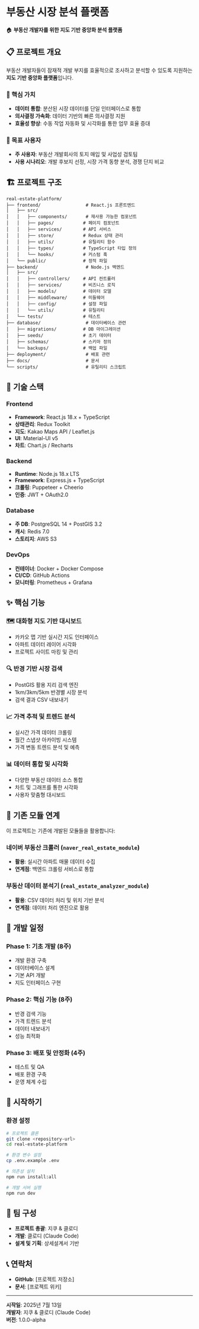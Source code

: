 # 부동산 시장 분석 플랫폼

🏠 **부동산 개발자를 위한 지도 기반 중앙화 분석 플랫폼**

## 📋 프로젝트 개요

부동산 개발자들이 잠재적 개발 부지를 효율적으로 조사하고 분석할 수 있도록 지원하는 **지도 기반 중앙화 플랫폼**입니다.

### 🎯 핵심 가치
- **데이터 통합**: 분산된 시장 데이터를 단일 인터페이스로 통합
- **의사결정 가속화**: 데이터 기반의 빠른 의사결정 지원  
- **효율성 향상**: 수동 작업 자동화 및 시각화를 통한 업무 효율 증대

### 👥 목표 사용자
- **주 사용자**: 부동산 개발회사의 토지 매입 및 사업성 검토팀
- **사용 시나리오**: 개발 후보지 선정, 시장 가격 동향 분석, 경쟁 단지 비교

## 🏗️ 프로젝트 구조

```
real-estate-platform/
├── frontend/                 # React.js 프론트엔드
│   ├── src/
│   │   ├── components/       # 재사용 가능한 컴포넌트
│   │   ├── pages/           # 페이지 컴포넌트
│   │   ├── services/        # API 서비스
│   │   ├── store/           # Redux 상태 관리
│   │   ├── utils/           # 유틸리티 함수
│   │   ├── types/           # TypeScript 타입 정의
│   │   └── hooks/           # 커스텀 훅
│   └── public/              # 정적 파일
├── backend/                  # Node.js 백엔드
│   ├── src/
│   │   ├── controllers/     # API 컨트롤러
│   │   ├── services/        # 비즈니스 로직
│   │   ├── models/          # 데이터 모델
│   │   ├── middleware/      # 미들웨어
│   │   ├── config/          # 설정 파일
│   │   └── utils/           # 유틸리티
│   └── tests/               # 테스트
├── database/                 # 데이터베이스 관련
│   ├── migrations/          # DB 마이그레이션
│   ├── seeds/               # 초기 데이터
│   ├── schemas/             # 스키마 정의
│   └── backups/             # 백업 파일
├── deployment/               # 배포 관련
├── docs/                     # 문서
└── scripts/                  # 유틸리티 스크립트
```

## 🚀 기술 스택

### Frontend
- **Framework**: React.js 18.x + TypeScript
- **상태관리**: Redux Toolkit
- **지도**: Kakao Maps API / Leaflet.js
- **UI**: Material-UI v5
- **차트**: Chart.js / Recharts

### Backend  
- **Runtime**: Node.js 18.x LTS
- **Framework**: Express.js + TypeScript
- **크롤링**: Puppeteer + Cheerio
- **인증**: JWT + OAuth2.0

### Database
- **주 DB**: PostgreSQL 14 + PostGIS 3.2
- **캐시**: Redis 7.0
- **스토리지**: AWS S3

### DevOps
- **컨테이너**: Docker + Docker Compose
- **CI/CD**: GitHub Actions
- **모니터링**: Prometheus + Grafana

## ✨ 핵심 기능

### 🗺️ 대화형 지도 기반 대시보드
- 카카오 맵 기반 실시간 지도 인터페이스
- 아파트 데이터 레이어 시각화
- 프로젝트 사이트 마킹 및 관리

### 🔍 반경 기반 시장 검색
- PostGIS 활용 지리 검색 엔진
- 1km/3km/5km 반경별 시장 분석
- 검색 결과 CSV 내보내기

### 📈 가격 추적 및 트렌드 분석
- 실시간 가격 데이터 크롤링
- 월간 스냅샷 아카이빙 시스템
- 가격 변동 트렌드 분석 및 예측

### 📊 데이터 통합 및 시각화
- 다양한 부동산 데이터 소스 통합
- 차트 및 그래프를 통한 시각화
- 사용자 맞춤형 대시보드

## 🔗 기존 모듈 연계

이 프로젝트는 기존에 개발된 모듈들을 활용합니다:

### 네이버 부동산 크롤러 (`naver_real_estate_module`)
- **활용**: 실시간 아파트 매물 데이터 수집
- **연계점**: 백엔드 크롤링 서비스로 통합

### 부동산 데이터 분석기 (`real_estate_analyzer_module`)  
- **활용**: CSV 데이터 처리 및 위치 기반 분석
- **연계점**: 데이터 처리 엔진으로 활용

## 📅 개발 일정

### Phase 1: 기초 개발 (8주)
- 개발 환경 구축
- 데이터베이스 설계
- 기본 API 개발
- 지도 인터페이스 구현

### Phase 2: 핵심 기능 (8주)  
- 반경 검색 기능
- 가격 트렌드 분석
- 데이터 내보내기
- 성능 최적화

### Phase 3: 배포 및 안정화 (4주)
- 테스트 및 QA
- 배포 환경 구축
- 운영 체계 수립

## 🚀 시작하기

### 환경 설정
```bash
# 프로젝트 클론
git clone <repository-url>
cd real-estate-platform

# 환경 변수 설정
cp .env.example .env

# 의존성 설치
npm run install:all

# 개발 서버 실행
npm run dev
```

## 👥 팀 구성

- **프로젝트 총괄**: 지쿠 & 클로디
- **개발**: 클로디 (Claude Code)
- **설계 및 기획**: 상세설계서 기반

## 📞 연락처

- **GitHub**: [프로젝트 저장소]
- **문서**: [프로젝트 위키]

---

**시작일**: 2025년 7월 13일  
**개발자**: 지쿠 & 클로디 (Claude Code)  
**버전**: 1.0.0-alpha